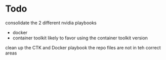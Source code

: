 # Todo

consolidate the 2 different nvidia playbooks 
- docker
- container toolkit 
likely to favor using the container toolkit version

clean up the CTK and Docker playbook 
the repo files are not in teh correct areas

